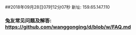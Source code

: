 ##2018年09月28日07时12分07秒 新址: 159.65.147.110
### 兔友常见问题及解答: https://github.com/wanggonging/d/blob/w/FAQ.md
